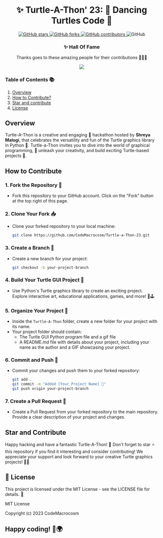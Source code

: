 



<div align="center">

# ✨ Turtle-A-Thon' 23: 🎉 Dancing Turtles Code 🐢

</div>
<p align="center">
  <a href="https://github.com/CodeMacrocosm/Turtle-a-Thon-23/stargazers">
    <img src="https://img.shields.io/github/stars/codemacrocosm/Turtle-a-Thon-23?style=flat-square" alt="GitHub stars">
  </a>
  <a href="https://github.com/CodeMacrocosm/Turtle-a-Thon-23/network">
    <img src="https://img.shields.io/github/forks/CodeMacrocosm/Turtle-a-Thon-23?style=flat-square" alt="GitHub forks">
  </a>
  <a href="https://github.com/codemacrocosm/Turtle-a-Thon-23/graphs/contributors">
    <img src="https://img.shields.io/github/contributors/codemacrocosm/Turtle-a-Thon-23.svg" alt="GitHub contributors">
  </a>
  <img src="https://img.shields.io/github/license/CodeMacrocosm/Turtle-a-Thon-23" alt="GitHub">
</p>

<div align="center">

### ✨ Hall Of Fame

Thanks goes to these amazing people for their contributions 🎉🎉🎉

<a href="https://github.com/codeMacrocosm/Turtle-a-Thon-23/graphs/contributors">
  <img src="https://contrib.rocks/image?repo=codeMacrocosm/Turtle-a-Thon-23" />
</a>

</div>




### Table of Contents 📚

1. [Overview](#overview)
3. [How to Contribute?](#how-to-contribute)
4. [Star and contribute](https://github.com/CodeMacrocosm/Turtle-a-Thon-23/edit/main/README.md#star-and-contribute)
5. [License](#-license)



## Overview
Turtle-A-Thon is a creative and engaging 🚀 hackathon hosted by **Shreya Malogi**, that celebrates the versatility and fun of the Turtle graphics library in Python 🐢. Turtle-a-Thon invites you to dive into the world of graphical programming,  🌿 unleash your creativity, and build exciting Turtle-based projects 📂.

## How to Contribute 

### 1. Fork the Repository 🍴
- Fork this repository to your GitHub account. Click on the "Fork" button at the top right of this page.

### 2. Clone Your Fork 📥
- Clone your forked repository to your local machine:
  ```bash
  git clone https://github.com/CodeMacrocosm/Turtle-a-Thon-23.git
  ```

### 3. Create a Branch 🌿
- Create a new branch for your project:
  ```bash
  git checkout -b your-project-branch
  ```

### 4. Build Your Turtle GUI Project 🚀
- Use Python's Turtle graphics library to create an exciting project. Explore interactive art, educational applications, games, and more! 🎨🕹️

### 5. Organize Your Project 📂
- Inside the `Turtle-A-Thon` folder, create a new folder for your project with its name.
- Your project folder should contain:
  - The Turtle GUI Python program file and a gif file
  - A README.md file with details about your project, including your name as the author and a GIF showcasing your project.

### 6. Commit and Push 🚢
- Commit your changes and push them to your forked repository:
  ```bash
  git add .
  git commit -m "Added [Your Project Name] 🚀"
  git push origin your-project-branch
  ```

### 7. Create a Pull Request 🌈
- Create a Pull Request from your forked repository to the main repository. Provide a clear description of your project and changes.


## Star and Contribute
Happy hacking and have a fantastic Turtle-A-Thon! 🎉 Don't forget to star ⭐ this repository if you find it interesting and consider contributing! We appreciate your support and look forward to your creative Turtle graphics projects! 🎨🐢

##  📄 License
This project is licensed under the MIT License - see the LICENSE file for details. 📜

MIT License

Copyright (c) 2023 CodeMacrocosm

##  Happy coding! 🚀🌍

